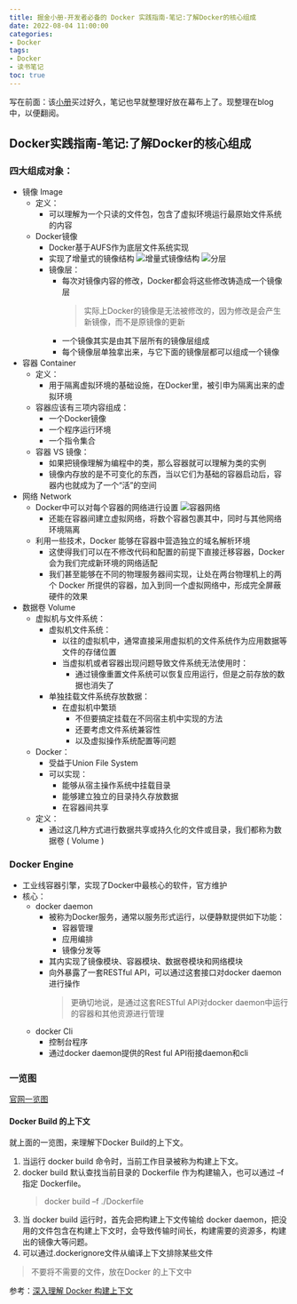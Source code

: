 ```yaml
---
title: 掘金小册-开发者必备的 Docker 实践指南-笔记:了解Docker的核心组成
date: 2022-08-04 11:00:00
categories:
- Docker
tags:
- Docker
- 读书笔记
toc: true
---
```

写在前面：该[小册](https://juejin.cn/book/6844733746462064654)买过好久，笔记也早就整理好放在幕布上了。现整理在blog中，以便翻阅。
## Docker实践指南-笔记:了解Docker的核心组成
<!--more-->
### 四大组成对象：
- 镜像 Image
    - 定义：
         - 可以理解为一个只读的文件包，包含了虚拟环境运行最原始文件系统的内容
    - Docker镜像
         - Docker基于AUFS作为底层文件系统实现
         - 实现了增量式的镜像结构
            ![增量式镜像结构](http://data.tcbang.xyz/uPic/nQtaES.jpg)
            ![分层](http://data.tcbang.xyz/uPic/tSHxqL.jpg)
         - 镜像层：
              - 每次对镜像内容的修改，Docker都会将这些修改铸造成一个镜像层
                >​实际上Docker的镜像是无法被修改的，因为修改是会产生新镜像，而不是原镜像的更新
              - 一个镜像其实是由其下层所有的镜像层组成
              - 每个镜像层单独拿出来，与它下面的镜像层都可以组成一个镜像
- 容器 Container
    - 定义：
         - 用于隔离虚拟环境的基础设施，在Docker里，被引申为隔离出来的虚拟环境
    - 容器应该有三项内容组成：
         - 一个Docker镜像
         - 一个程序运行环境
         - 一个指令集合
    - 容器 VS 镜像：
         - 如果把镜像理解为编程中的类，那么容器就可以理解为类的实例
         - 镜像内存放的是不可变化的东西，当以它们为基础的容器启动后，容器内也就成为了一个“活”的空间
- 网络 Network
    - Docker中可以对每个容器的网络进行设置
        ![容器网络](http://data.tcbang.xyz/uPic/0Pkh9Y.jpg)
         - 还能在容器间建立虚拟网络，将数个容器包裹其中，同时与其他网络环境隔离
    - 利用一些技术，Docker 能够在容器中营造独立的域名解析环境
         - 这使得我们可以在不修改代码和配置的前提下直接迁移容器，Docker 会为我们完成新环境的网络适配
         - 我们甚至能够在不同的物理服务器间实现，让处在两台物理机上的两个 Docker 所提供的容器，加入到同一个虚拟网络中，形成完全屏蔽硬件的效果
- 数据卷 Volume
    - 虚拟机与文件系统：
         - 虚拟机文件系统：
              - 以往的虚拟机中，通常直接采用虚拟机的文件系统作为应用数据等文件的存储位置
              - 当虚拟机或者容器出现问题导致文件系统无法使用时：
                   - 通过镜像重置文件系统可以恢复应用运行，但是之前存放的数据也消失了
         - 单独挂载文件系统存放数据：
              - 在虚拟机中繁琐
                   - 不但要搞定挂载在不同宿主机中实现的方法
                   - 还要考虑文件系统兼容性
                   - 以及虚拟操作系统配置等问题
    - Docker：
         - 受益于Union File System
         - 可以实现：
              - 能够从宿主操作系统中挂载目录
              - 能够建立独立的目录持久存放数据
              - 在容器间共享
    - 定义：
         - 通过这几种方式进行数据共享或持久化的文件或目录，我们都称为数据卷 ( Volume )
### Docker Engine
- 工业线容器引擎，实现了Docker中最核心的软件，官方维护
- 核心：
    - docker daemon
         - 被称为Docker服务，通常以服务形式运行，以便静默提供如下功能：
              - 容器管理
              - 应用编排
              - 镜像分发等
         - 其内实现了镜像模块、容器模块、数据卷模块和网络模块
         - 向外暴露了一套RESTful API，可以通过这套接口对docker daemon进行操作
            >更确切地说，是通过这套RESTful API对docker daemon中运行的容器和其他资源进行管理
    - docker Cli
         - 控制台程序
         - 通过docker daemon提供的Rest ful API衔接daemon和cli
### 一览图
  [官网一览图](https://docs.docker.com/engine/images/architecture.svg)

#### Docker Build 的上下文

就上面的一览图，来理解下Docker Build的上下文。

1. 当运行 docker build 命令时，当前工作目录被称为构建上下文。
2. docker build 默认查找当前目录的 Dockerfile 作为构建输入，也可以通过 –f 指定 Dockerfile。
   >docker build –f ./Dockerfile
3. 当 docker build 运行时，首先会把构建上下文传输给 docker daemon，把没用的文件包含在构建上下文时，会导致传输时间长，构建需要的资源多，构建出的镜像大等问题。
4. 可以通过.dockerignore文件从编译上下文排除某些文件

> 不要将不需要的文件，放在Docker 的上下文中

参考：[深入理解 Docker 构建上下文](https://blog.csdn.net/qianghaohao/article/details/87554255)